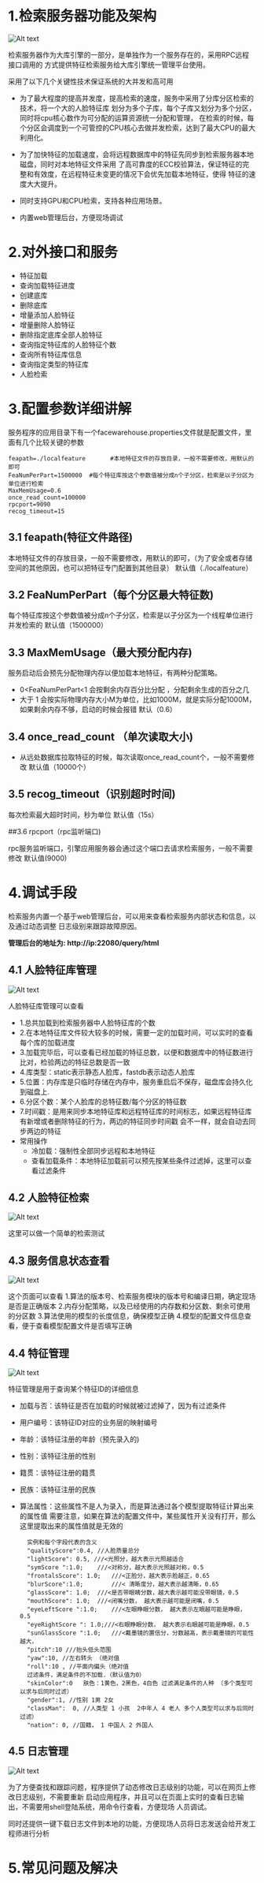 # 1.检索服务器功能及架构

![Alt text](image/系统架构.png)

检索服务器作为大库引擎的一部分，是单独作为一个服务存在的，采用RPC远程接口调用的
方式提供特征检索服务给大库引擎统一管理平台使用。

采用了以下几个关键性技术保证系统的大并发和高可用

* 为了最大程度的提高并发度，提高检索的速度，服务中采用了分库分区检索的技术，将一个大的人脸特征库
划分为多个子库，每个子库又划分为多个分区，同时将cpu核心数作为可分配的运算资源统一分配和管理，
在检索的时候，每个分区会调度到一个可管控的CPU核心去做并发检索，达到了最大CPU的最大利用化。

* 为了加快特征的加载速度，会将远程数据库中的特征先同步到检索服务器本地磁盘，同时对本地特征文件采用
了高可靠度的ECC校验算法，保证特征的完整和有效度，在远程特征未变更的情况下会优先加载本地特征，使得
特征的速度大大提升。

* 同时支持GPU和CPU检索，支持各种应用场景。

* 内置web管理后台，方便现场调试

# 2.对外接口和服务

- 特征加载
- 查询加载特征进度
- 创建底库
- 删除底库
- 增量添加人脸特征
- 增量删除人脸特征
- 删除指定底库全部人脸特征
- 查询指定特征库的人脸特征个数
- 查询所有特征库信息
- 查询指定类型的特征库
- 人脸检索

# 3.配置参数详细讲解

服务程序的应用目录下有一个facewarehouse.properties文件就是配置文件，里面有几个比较关键的参数


    feapath=./localfeature       #本地特征文件的存放目录，一般不需要修改，用默认的即可
    FeaNumPerPart=1500000  #每个特征库按这个参数值被分成n个子分区，检索是以子分区为单位进行检索
    MaxMemUsage=0.6   
    once_read_count=100000
    rpcport=9090
    recog_timeout=15


## 3.1 feapath(特征文件路径)

本地特征文件的存放目录，一般不需要修改，用默认的即可，（为了安全或者存储空间的其他原因，也可以把特征专门配置到其他目录）
默认值（./localfeature）

## 3.2 FeaNumPerPart（每个分区最大特征数)

每个特征库按这个参数值被分成n个子分区，检索是以子分区为一个线程单位进行并发检索的
默认值（1500000）

## 3.3 MaxMemUsage（最大预分配内存)


服务启动后会预先分配物理内存以便加载本地特征，有两种分配策略。
*  0<FeaNumPerPart<1 会按剩余内存百分比分配 ，分配剩余生成的百分之几
*  大于 1 会按实际物理内存大小M为单位，比如1000M，就是实际分配1000M，如果剩余内存不够，启动的时候会报错
默认（0.6）
## 3.4 once_read_count （单次读取大小)

* 从远处数据库拉取特征的时候，每次读取once_read_count个，一般不需要修改
默认值（10000个）

## 3.5 recog_timeout（识别超时时间)
每次检索最大超时时间，秒为单位
默认值（15s）

##3.6 rpcport（rpc监听端口)

rpc服务监听端口，引擎应用服务器会通过这个端口去请求检索服务，一般不需要修改
默认值(9000)

# 4.调试手段
检索服务内置一个基于web管理后台，可以用来查看检索服务内部状态和信息，以及通过动态调整
日志级别来跟踪故障原因。

 __管理后台的地址为: http://ip:22080/query/html__

## 4.1 人脸特征库管理

![Alt text](image/人脸库信息.png)

人脸特征库管理可以查看
* 1.总共加载到检索服务器中人脸特征库的个数
* 2.在本地特征库文件较大较多的时候，需要一定的加载时间，可以实时的查看每个库的加载进度
* 3.加载完毕后，可以查看已经加载的特征总数，以便和数据库中的特征数进行比对，检验两边的特征总数是否一致
* 4.库类型：static表示静态人脸库，fastdb表示动态人脸库
* 5.位置：内存库是只临时存储在内存中，服务重启后不保存，磁盘库会持久化到磁盘上.
* 6.分区个数：某个人脸库的总特征数/每个分区的特征数
* 7.时间戳：是用来同步本地特征库和远程特征库的时间标志，如果远程特征库有新增或者删除特征的行为，两边的特征同步时间戳
   会不一样，就会自动去同步两边的特征
* 常用操作
    * 冷加载：强制性全部同步远程和本地特征
    * 查看加载条件：本地特征加载前可以预先按某些条件过滤掉，这里可以查看过滤条件
    
## 4.2 人脸特征检索
![Alt text](image/检索人脸.png)

这里可以做一个简单的检索测试

## 4.3 服务信息状态查看
![Alt text](image/系统信息.png)

这个页面可以查看
1.算法的版本号、检索服务模块的版本号和编译日期，确定现场是否是正确版本
2.内存分配策略，以及已经使用的内存数和分区数、剩余可使用的分区数
3.算法使用的模型的长度信息，确保模型正确
4.模型的配置文件信息查看，便于查看模型配置文件是否填写正确

## 4.4 特征管理
![Alt text](image/特征查询.png)

特征管理是用于查询某个特征ID的详细信息
*  加载与否：该特征是否在加载的时候就被过滤掉了，因为有过滤条件
*  用户编号：该特征ID对应的业务层的映射编号
*  年龄：该特征注册的年龄（预先录入的)
*  性别：该特征注册的性别
*  籍贯：该特征注册的籍贯
*  民族：该特征注册的民族
* 算法属性：这些属性不是人为录入，而是算法通过各个模型提取特征计算出来的属性值
    需要注意，如果在算法的配置文件中，某些属性开关没有打开，那么这里提取出来的属性值就是无效的

        实例和每个字段代表的含义
        "qualityScore":0.4, //人脸质量总分
        "lightScore": 0.5, ///<光照分，越大表示光照越适合				
        "symScore ":1.0;	///<对称分，越大表示光照越对称，0.5
        "frontalsScore": 1.0;	///<正脸分，越大表示脸越正，0.65
        "blurScore":1.0;		///< 清晰度分，越大表示越清晰，0.65
        "glassScore": 1.0;	///<是否带眼睛分数，越大表示越可能没带眼镜，0.5
        "mouthScore": 1.0;	///<闭嘴分数， 越大表示越可能是闭嘴，0.5
        "eyeLeftScore ":1.0;	///<左眼睁眼分数， 越大表示左眼越可能是睁眼，0.5
        "eyeRightScore ": 1.0;///<右眼睁眼分数， 越大表示右眼越可能是睁眼，0.5
        "sunGlassScore ":1.0;	///<戴墨镜的置信分，分数越高，表示戴墨镜的可能性越大，
        "pitch":10 ///抬头低头范围
        "yaw":10, //左右转头 （绝对值 
        "roll":10 , //平面内偏头（绝对值    
        过滤条件，满足条件的不加载.（默认值为0）
        "skinColor":0   肤色：1黄色，2黑色，4白色 过滤满足条件的人种 （多个类型可以求与后同时过滤）
        "gender":1, //性别 1男 2女 
        "classMan":  0, //人类型 1 小孩  2中年人 4 老人 多个人类型可以求与后同时过滤）
        "nation": 0, //国籍， 1 中国人 2 外国人


    
## 4.5 日志管理

![Alt text](image/日志管理.png)

为了方便查找和跟踪问题，程序提供了动态修改日志级别的功能，可以在网页上修改日志级别，不需要重新
启动应用程序，并且可以在页面上实时的查看日志输出，不需要用shell登陆系统，用命令行查看，方便现场
人员调试。

同时还提供一键下载日志文件到本地的功能，方便现场人员将日志发送会给开发工程师进行分析


# 5.常见问题及解决

